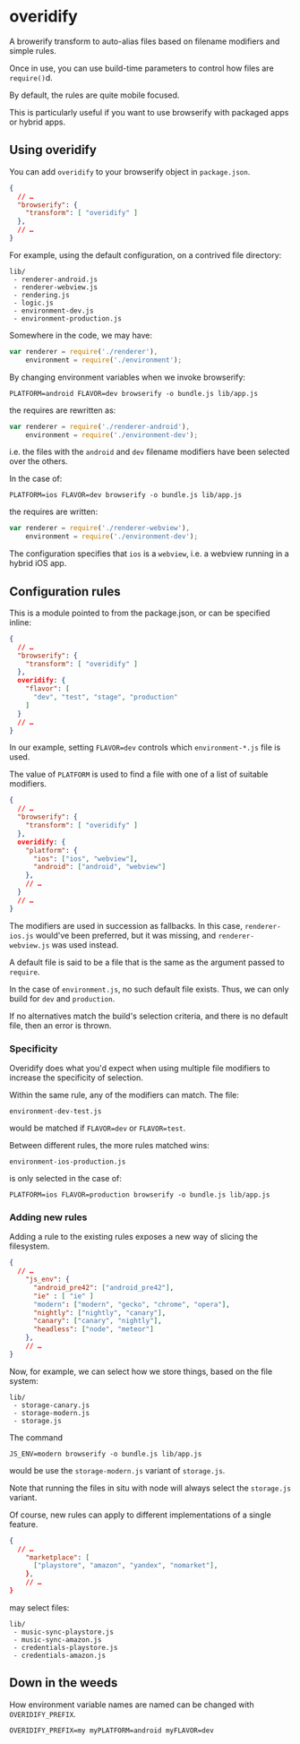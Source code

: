 overidify
=========

A browerify transform to auto-alias files based on filename modifiers and simple rules.

Once in use, you can use build-time parameters to control how files are `require()`d.

By default, the rules are quite mobile focused.

This is particularly useful if you want to use browserify with packaged apps or hybrid apps.

Using overidify
---------------

You can add `overidify` to your browserify object in `package.json`.

```json
{
  // …
  "browserify": {
    "transform": [ "overidify" ]
  },
  // …
}
```

For example, using the default configuration, on a contrived file directory: 

```
lib/
 - renderer-android.js
 - renderer-webview.js
 - rendering.js
 - logic.js
 - environment-dev.js
 - environment-production.js
```

Somewhere in the code, we may have:

```javascript
var renderer = require('./renderer'),
    environment = require('./environment');
```

By changing environment variables when we invoke browserify:
```
PLATFORM=android FLAVOR=dev browserify -o bundle.js lib/app.js
```

the requires are rewritten as:
```javascript
var renderer = require('./renderer-android'),
    environment = require('./environment-dev');
```

i.e. the files with the `android` and `dev` filename modifiers have been selected over the others.

In the case of:
```
PLATFORM=ios FLAVOR=dev browserify -o bundle.js lib/app.js
```

the requires are written:
```javascript
var renderer = require('./renderer-webview'),
    environment = require('./environment-dev');
```

The configuration specifies that `ios` is a `webview`, i.e. a webview running in a hybrid iOS app.

Configuration rules
-------------------

This is a module pointed to from the package.json, or can be specified inline:

```json
{
  // …
  "browserify": {
    "transform": [ "overidify" ]
  },
  overidify: {
    "flavor": [
      "dev", "test", "stage", "production"
    ]
  }
  // …
}
```

In our example, setting `FLAVOR=dev` controls which `environment-*.js` file is used.

The value of `PLATFORM` is used to find a file with one of a list of suitable modifiers.

```json
{
  // …
  "browserify": {
    "transform": [ "overidify" ]
  },
  overidify: {
    "platform": {
      "ios": ["ios", "webview"],
      "android": ["android", "webview"]
    },
    // …
  }
  // …
}
```
The modifiers are used in succession as fallbacks. In this case, `renderer-ios.js` would've been preferred, 
but it was missing, and `renderer-webview.js` was used instead.

A default file is said to be a file that is the same as the argument passed to `require`.

In the case of `environment.js`, no such default file exists. Thus, we can only build for `dev` and `production`.

If no alternatives match the build's selection criteria, and there is no default file, then an error is thrown.

### Specificity
Overidify does what you'd expect when using multiple file modifiers to increase the specificity of selection.

Within the same rule, any of the modifiers can match. The file:
```
environment-dev-test.js
```
would be matched if `FLAVOR=dev` or `FLAVOR=test`.

Between different rules, the more rules matched wins: 

```
environment-ios-production.js
```
is only selected in the case of:
```
PLATFORM=ios FLAVOR=production browserify -o bundle.js lib/app.js
```

### Adding new rules
Adding a rule to the existing rules exposes a new way of slicing the filesystem.
```json
{
  // …
    "js_env": {
      "android_pre42": ["android_pre42"],
      "ie" : [ "ie" ]
      "modern": ["modern", "gecko", "chrome", "opera"],
      "nightly": ["nightly", "canary"],
      "canary": ["canary", "nightly"],
      "headless": ["node", "meteor"]
    },
    // …
}
```
Now, for example, we can select how we store things, based on the file system:

```
lib/
 - storage-canary.js
 - storage-modern.js
 - storage.js
```

The command
```
JS_ENV=modern browserify -o bundle.js lib/app.js
```
would be use the `storage-modern.js` variant of `storage.js`.

Note that running the files in situ with node will always select the `storage.js` variant.

Of course, new rules can apply to different implementations of a single feature.

```json
{
  // …
    "marketplace": [
      ["playstore", "amazon", "yandex", "nomarket"],
    },
    // …
}
```

may select files: 

```
lib/
 - music-sync-playstore.js
 - music-sync-amazon.js
 - credentials-playstore.js
 - credentials-amazon.js
```

Down in the weeds
-----------------
How environment variable names are named can be changed with `OVERIDIFY_PREFIX`.
```
OVERIDIFY_PREFIX=my myPLATFORM=android myFLAVOR=dev 
```
